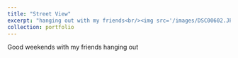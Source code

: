 ```yaml
---
title: "Street View"
excerpt: "hanging out with my friends<br/><img src='/images/DSC00602.JPG' width='750' height='500'>"
collection: portfolio
---
```


Good weekends with my friends hanging out
